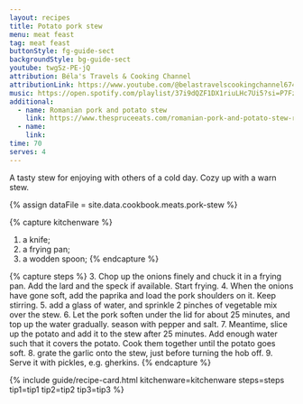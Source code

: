 ```yaml
---
layout: recipes
title: Potato pork stew
menu: meat feast
tag: meat feast
buttonStyle: fg-guide-sect
backgroundStyle: bg-guide-sect
youtube: twgSz-PE-jQ
attribution: Béla's Travels & Cooking Channel
attributionLink: https://www.youtube.com/@belastravelscookingchannel6740
music: https://open.spotify.com/playlist/37i9dQZF1DX1riuLHc7Ui5?si=P7Fz8s18QQKamfbkYGBJ_w
additional:
  - name: Romanian pork and potato stew
    link: https://www.thespruceeats.com/romanian-pork-and-potato-stew-recipe-1137274
  - name: 
    link: 
time: 70
serves: 4
---
```


A tasty stew for enjoying with others of a cold day. Cozy up with a warn stew. 
<!-- excerpt-end -->

{% assign dataFile = site.data.cookbook.meats.pork-stew %}

{% capture kitchenware %}
1. a knife;
2. a frying pan;
3. a wodden spoon;
{% endcapture %}

{% capture steps %}
3. Chop up the onions finely and chuck it in a frying pan. Add the lard and the speck if available. Start frying.
4. When the onions have gone soft, add the paprika and load the pork shoulders on it. Keep stirring.
5. add a glass of water, and sprinkle 2 pinches of vegetable mix over the stew.
6. Let the pork soften under the lid for about 25 minutes, and top up the water gradually. season with pepper and salt.
7. Meantime, slice up the potato and add it to the stew after 25 minutes. Add enough water such that it covers the potato. Cook them together until the potato goes soft.
8. grate the garlic onto the stew, just before turning the hob off.
9. Serve it with pickles, e.g. gherkins.
{% endcapture %}

{% include guide/recipe-card.html kitchenware=kitchenware steps=steps tip1=tip1 tip2=tip2 tip3=tip3 %}